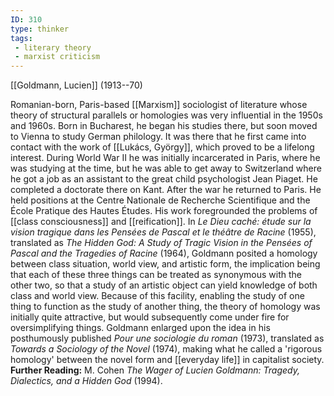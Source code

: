 ```yaml
---
ID: 310
type: thinker
tags: 
 - literary theory
 - marxist criticism
---
```


[[Goldmann, Lucien]] 
(1913--70)


Romanian-born, Paris-based
[[Marxism]] sociologist of
literature whose theory of structural parallels or homologies was very
influential in the 1950s and 1960s. Born in Bucharest, he began his
studies there, but soon moved to Vienna to study German philology. It
was there that he first came into contact with the work of [[Lukács, György]], which proved to be
a lifelong interest. During World War II he was initially incarcerated
in Paris, where he was studying at the time, but he was able to get away
to Switzerland where he got a job as an assistant to the great child
psychologist Jean Piaget. He completed a doctorate there on Kant. After
the war he returned to Paris. He held positions at the Centre Nationale
de Recherche Scientifique and the École Pratique des Hautes Études. His
work foregrounded the problems of [[class consciousness]] and
[[reification]]. In *Le Dieu
caché: étude sur la vision tragique dans les Pensées de Pascal et le
théâtre de Racine* (1955), translated as *The Hidden God: A Study of
Tragic Vision in the Pensées of Pascal and the Tragedies of Racine*
(1964), Goldmann posited a homology between class situation, world view,
and artistic form, the implication being that each of these three things
can be treated as synonymous with the other two, so that a study of an
artistic object can yield knowledge of both class and world view.
Because of this facility, enabling the study of one thing to function as
the study of another thing, the theory of homology was initially quite
attractive, but would subsequently come under fire for oversimplifying
things. Goldmann enlarged upon the idea in his posthumously published
*Pour une sociologie du roman* (1973), translated as *Towards a
Sociology of the Novel* (1974), making what he called a 'rigorous
homology' between the novel form and [[everyday life]] in capitalist society.
**Further Reading:** M. Cohen *The Wager of Lucien Goldmann: Tragedy,
Dialectics, and a Hidden God* (1994).
